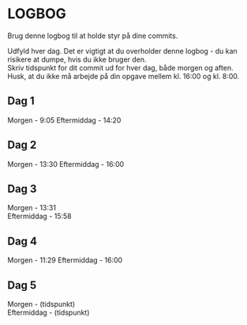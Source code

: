 # LOGBOG

Brug denne logbog til at holde styr på dine commits.

Udfyld hver dag. Det er vigtigt at du overholder denne logbog - du kan risikere at dumpe, hvis du ikke bruger den.  
Skriv tidspunkt for dit commit ud for hver dag, både morgen og aften.  
Husk, at du ikke må arbejde på din opgave mellem kl. 16:00 og kl. 8:00.

## Dag 1

Morgen - 9:05 
Eftermiddag - 14:20

## Dag 2

Morgen - 13:30
Eftermiddag - 16:00

## Dag 3

Morgen - 13:31  
Eftermiddag - 15:58

## Dag 4

Morgen - 11:29 
Eftermiddag - 16:00

## Dag 5

Morgen - (tidspunkt)  
Eftermiddag - (tidspunkt)
